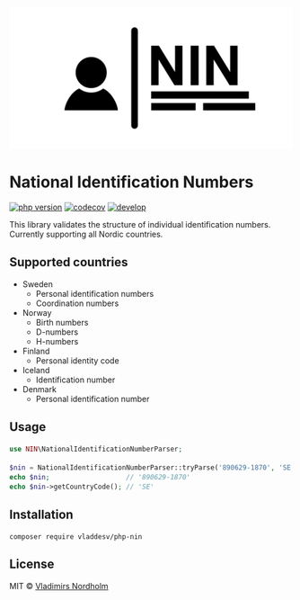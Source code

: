 ![logo](https://github.com/vladdeSV/php-nin/raw/develop/resources/logo-transparent.png)

# National Identification Numbers
[![php version](https://img.shields.io/badge/php-%3E%3D7.2-8892BF.svg?logo=php)](https://github.com/vladdeSV/php-nin/blob/develop/composer.json)
[![codecov](https://codecov.io/gh/vladdeSV/php-nin/branch/develop/graph/badge.svg)](https://codecov.io/gh/vladdeSV/php-nin)
[![develop](https://github.com/vladdeSV/php-nin/workflows/develop/badge.svg?branch=develop)](https://github.com/vladdeSV/php-nin/actions?query=workflow%3Adevelop)

This library validates the structure of individual identification numbers. Currently supporting all Nordic countries.

## Supported countries
* Sweden
  * Personal identification numbers
  * Coordination numbers
* Norway
  * Birth numbers
  * D-numbers
  * H-numbers
* Finland
  * Personal identity code
* Iceland
  * Identification number
* Denmark
  * Personal identification number

## Usage

```php
use NIN\NationalIdentificationNumberParser;

$nin = NationalIdentificationNumberParser::tryParse('890629-1870', 'SE');
echo $nin;                   // '890629-1870'
echo $nin->getCountryCode(); // 'SE'
```

## Installation

```
composer require vladdesv/php-nin
```

## License
MIT © [Vladimirs Nordholm](https://github.com/vladdeSV)
